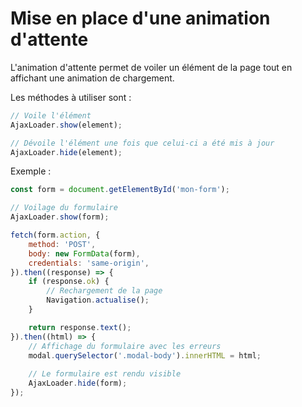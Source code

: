 # Mise en place d'une animation d'attente

L'animation d'attente permet de voiler un élément de la page tout en affichant une animation de chargement.

Les méthodes à utiliser sont :

```javascript
// Voile l'élément
AjaxLoader.show(element);

// Dévoile l'élément une fois que celui-ci a été mis à jour
AjaxLoader.hide(element);
```

Exemple :

```javascript
const form = document.getElementById('mon-form');

// Voilage du formulaire
AjaxLoader.show(form);

fetch(form.action, {
    method: 'POST',
    body: new FormData(form),
    credentials: 'same-origin',
}).then((response) => {
    if (response.ok) {
        // Rechargement de la page
        Navigation.actualise();
    }

    return response.text();
}).then((html) => {
    // Affichage du formulaire avec les erreurs
    modal.querySelector('.modal-body').innerHTML = html;
    
    // Le formulaire est rendu visible
    AjaxLoader.hide(form);
});
```
